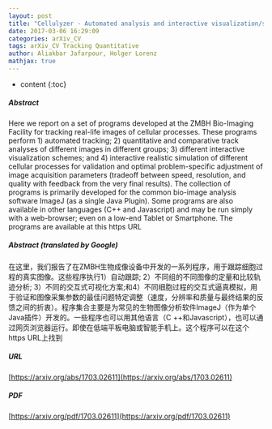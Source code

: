 ```yaml
---
layout: post
title: "Cellulyzer - Automated analysis and interactive visualization/simulation of select cellular processes"
date: 2017-03-06 16:29:09
categories: arXiv_CV
tags: arXiv_CV Tracking Quantitative
author: Aliakbar Jafarpour, Holger Lorenz
mathjax: true
---
```


* content
{:toc}

##### Abstract
Here we report on a set of programs developed at the ZMBH Bio-Imaging Facility for tracking real-life images of cellular processes. These programs perform 1) automated tracking; 2) quantitative and comparative track analyses of different images in different groups; 3) different interactive visualization schemes; and 4) interactive realistic simulation of different cellular processes for validation and optimal problem-specific adjustment of image acquisition parameters (tradeoff between speed, resolution, and quality with feedback from the very final results). The collection of programs is primarily developed for the common bio-image analysis software ImageJ (as a single Java Plugin). Some programs are also available in other languages (C++ and Javascript) and may be run simply with a web-browser; even on a low-end Tablet or Smartphone. The programs are available at this https URL

##### Abstract (translated by Google)
在这里，我们报告了在ZMBH生物成像设备中开发的一系列程序，用于跟踪细胞过程的真实图像。这些程序执行1）自动跟踪; 2）不同组的不同图像的定量和比较轨迹分析; 3）不同的交互式可视化方案;和4）不同细胞过程的交互式逼真模拟，用于验证和图像采集参数的最佳问题特定调整（速度，分辨率和质量与最终结果的反馈之间的折衷）。程序集合主要是为常见的生物图像分析软件ImageJ（作为单个Java插件）开发的。一些程序也可以用其他语言（C ++和Javascript），也可以通过网页浏览器运行。即使在低端平板电脑或智能手机上。这个程序可以在这个https URL上找到

##### URL
[https://arxiv.org/abs/1703.02611](https://arxiv.org/abs/1703.02611)

##### PDF
[https://arxiv.org/pdf/1703.02611](https://arxiv.org/pdf/1703.02611)

